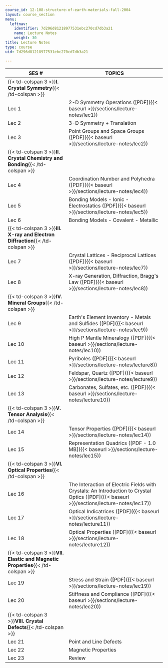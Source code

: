```yaml
---
course_id: 12-108-structure-of-earth-materials-fall-2004
layout: course_section
menu:
  leftnav:
    identifier: 7d296d81218977531ebc270cd7db3a21
    name: Lecture Notes
    weight: 30
title: Lecture Notes
type: course
uid: 7d296d81218977531ebc270cd7db3a21

---
```


| SES # | TOPICS |
| --- | --- |
| {{< td-colspan 3 >}}**I. Crystal Symmetry**{{< /td-colspan >}} |||
| Lec 1 | 2-D Symmetry Operations ([PDF]({{< baseurl >}}/sections/lecture-notes/lec1)) |
| Lec 2 | 3-D Symmetry + Translation |
| Lec 3 | Point Groups and Space Groups ([PDF]({{< baseurl >}}/sections/lecture-notes/lec2)) |
| {{< td-colspan 3 >}}**II. Crystal Chemistry and Bonding**{{< /td-colspan >}} |||
| Lec 4 | Coordination Number and Polyhedra ([PDF]({{< baseurl >}}/sections/lecture-notes/lec4)) |
| Lec 5 | Bonding Models - Ionic - Electrostatics ([PDF]({{< baseurl >}}/sections/lecture-notes/lec5)) |
| Lec 6 | Bonding Models - Covalent - Metallic |
| {{< td-colspan 3 >}}**III. X-ray and Electron Diffraction**{{< /td-colspan >}} |||
| Lec 7 | Crystal Lattices - Reciprocal Lattices ([PDF]({{< baseurl >}}/sections/lecture-notes/lec7)) |
| Lec 8 | X-ray Generation, Diffraction, Bragg's Law ([PDF]({{< baseurl >}}/sections/lecture-notes/lec8)) |
| {{< td-colspan 3 >}}**IV. Mineral Groups**{{< /td-colspan >}} |||
| Lec 9 | Earth's Element Inventory - Metals and Sulfides ([PDF]({{< baseurl >}}/sections/lecture-notes/lec9)) |
| Lec 10 | High P Mantle Mineralogy ([PDF]({{< baseurl >}}/sections/lecture-notes/lec10)) |
| Lec 11 | Pyriboles ([PDF]({{< baseurl >}}/sections/lecture-notes/lecture8)) |
| Lec 12 | Feldspar, Quartz ([PDF]({{< baseurl >}}/sections/lecture-notes/lecture9)) |
| Lec 13 | Carbonates, Sulfates, etc. ([PDF]({{< baseurl >}}/sections/lecture-notes/lecture10)) |
| {{< td-colspan 3 >}}**V. Tensor Analysis**{{< /td-colspan >}} |||
| Lec 14 | Tensor Properties ([PDF]({{< baseurl >}}/sections/lecture-notes/lec14)) |
| Lec 15 | Representation Quadrics ([PDF - 1.0 MB]({{< baseurl >}}/sections/lecture-notes/lec15)) |
| {{< td-colspan 3 >}}**VI. Optical Properties**{{< /td-colspan >}} |||
| Lec 16 | The Interaction of Electric Fields with Crystals: An Introduction to Crystal Optics ([PDF]({{< baseurl >}}/sections/lecture-notes/lec17)) |
| Lec 17 | Optical Indicatrices ([PDF]({{< baseurl >}}/sections/lecture-notes/lecture11)) |
| Lec 18 | Optical Properties ([PDF]({{< baseurl >}}/sections/lecture-notes/lecture12)) |
| {{< td-colspan 3 >}}**VII. Elastic and Magnetic Properties**{{< /td-colspan >}} |||
| Lec 19 | Stress and Strain ([PDF]({{< baseurl >}}/sections/lecture-notes/lec19)) |
| Lec 20 | Stiffness and Compliance ([PDF]({{< baseurl >}}/sections/lecture-notes/lec20)) |
| {{< td-colspan 3 >}}**VIII. Crystal Defects**{{< /td-colspan >}} |||
| Lec 21 | Point and Line Defects |
| Lec 22 | Magnetic Properties |
| Lec 23 | Review